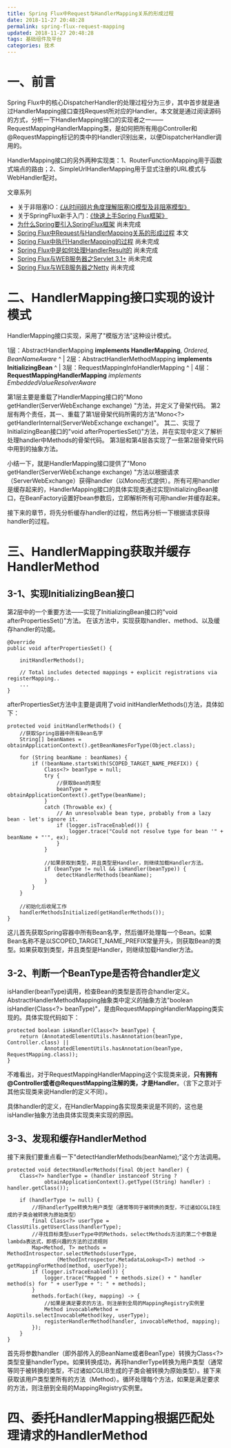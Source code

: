```yaml
---
title: Spring Flux中Request与HandlerMapping关系的形成过程
date: 2018-11-27 20:48:28
permalink: spring-flux-request-mapping
updated: 2018-11-27 20:48:28
tags: 基础组件及平台
categories: 技术
---
```


# 一、前言

Spring Flux中的核心DispatcherHandler的处理过程分为三步，其中首步就是通过HandlerMapping接口查找Request所对应的Handler。本文就是通过阅读源码的方式，分析一下HandlerMapping接口的实现者之一——RequestMappingHandlerMapping类，是如何把所有用@Controller和@RequestMapping标记的类中的Handler识别出来，以便DispatcherHandler调用的。

HandlerMapping接口的另外两种实现类：1、RouterFunctionMapping用于函数式端点的路由；2、SimpleUrlHandlerMapping用于显式注册的URL模式与WebHandler配对。

文章系列
- 关于非阻塞IO：[《从时间碎片角度理解阻塞IO模型及非阻塞模型》](https://segmentfault.com/a/1190000017000841)
- 关于SpringFlux新手入门：[《快速上手Spring Flux框架》](https://segmentfault.com/a/1190000017150640) 
- [为什么Spring要引入SpringFlux框架](#) 尚未完成
- [Spring Flux中Request与HandlerMapping关系的形成过程](#) 本文
- [Spring Flux中执行HandlerMapping的过程](#) 尚未完成
- [Spring Flux中是如何处理HandlerResult的](#) 尚未完成
- [Spring Flux与WEB服务器之Servlet 3.1+](#) 尚未完成
- [Spring Flux与WEB服务器之Netty](#) 尚未完成

<!-- more -->

# 二、HandlerMapping接口实现的设计模式

HandlerMapping接口实现，采用了"模版方法"这种设计模式。

1层：AbstractHandlerMapping **implements HandlerMapping**, *Ordered, BeanNameAware*
      ^
      |
2层：AbstractHandlerMethodMapping **implements InitializingBean**
      ^
      |
3层：RequestMappingInfoHandlerMapping
      ^
      |
4层：**RequestMappingHandlerMapping** *implements EmbeddedValueResolverAware*

第1层主要是重载了HandlerMapping接口的"Mono<Object> getHandler(ServerWebExchange exchange) "方法，并定义了骨架代码。
第2层有两个责任，其一、重载了第1层骨架代码所需的方法"Mono<?> getHandlerInternal(ServerWebExchange exchange)"。
    其二、实现了InitializingBean接口的"void afterPropertiesSet()"方法，并在实现中定义了解析处理handler中Methods的骨架代码。
第3层和第4层各实现了一些第2层骨架代码中用到的抽象方法。

小结一下，就是HandlerMapping接口提供了"Mono<Object> getHandler(ServerWebExchange exchange) "方法以根据请求（ServerWebExchange）获得handler（以Mono形式提供）。所有可用handler是缓存起来的，HandlerMapping接口的具体实现类通过实现InitializingBean接口，在BeanFactory设置好bean参数后，立即解析所有可用handler并缓存起来。

接下来的章节，将先分析缓存handler的过程，然后再分析一下根据请求获得handler的过程。

# 三、HandlerMapping获取并缓存HandlerMethod
## 3-1、实现InitializingBean接口
第2层中的一个重要方法——实现了InitializingBean接口的"void afterPropertiesSet()"方法。
在该方法中，实现获取handler、method、以及缓存handler的功能。
```
@Override
public void afterPropertiesSet() {

    initHandlerMethods();
    
    // Total includes detected mappings + explicit registrations via registerMapping..
    ...
}
```
afterPropertiesSet方法中主要是调用了void initHandlerMethods()方法，具体如下：

```
protected void initHandlerMethods() {
    //获取Spring容器中所有Bean名字
    String[] beanNames = obtainApplicationContext().getBeanNamesForType(Object.class);

    for (String beanName : beanNames) {
        if (!beanName.startsWith(SCOPED_TARGET_NAME_PREFIX)) {
            Class<?> beanType = null;
            try {
                //获取Bean的类型
                beanType = obtainApplicationContext().getType(beanName);
            }
            catch (Throwable ex) {
                // An unresolvable bean type, probably from a lazy bean - let's ignore it.
                if (logger.isTraceEnabled()) {
                    logger.trace("Could not resolve type for bean '" + beanName + "'", ex);
                }
            }
            
            //如果获取到类型，并且类型是Handler，则继续加载Handler方法。
            if (beanType != null && isHandler(beanType)) {
                detectHandlerMethods(beanName);
            }
        }
    }
    
    //初始化后收尾工作
    handlerMethodsInitialized(getHandlerMethods());
}
```

这儿首先获取Spring容器中所有Bean名字，然后循环处理每一个Bean。如果Bean名称不是以SCOPED_TARGET_NAME_PREFIX常量开头，则获取Bean的类型。如果获取到类型，并且类型是Handler，则继续加载Handler方法。

## 3-2、判断一个BeanType是否符合handler定义
isHandler(beanType)调用，检查Bean的类型是否符合handler定义。
AbstractHandlerMethodMapping抽象类中定义的抽象方法"boolean isHandler(Class<?> beanType)"，是由RequestMappingHandlerMapping类实现的。具体实现代码如下：
```
protected boolean isHandler(Class<?> beanType) {
    return (AnnotatedElementUtils.hasAnnotation(beanType, Controller.class) ||
            AnnotatedElementUtils.hasAnnotation(beanType, RequestMapping.class));
}
```
不难看出，对于RequestMappingHandlerMapping这个实现类来说，**只有拥有@Controller或者@RequestMapping注解的类，才是Handler**。（言下之意对于其他实现类来说Handler的定义不同）。

具体handler的定义，在HandlerMapping各实现类来说是不同的，这也是isHandler抽象方法由具体实现类来实现的原因。

## 3-3、发现和缓存HandlerMethod
接下来我们要重点看一下"detectHandlerMethods(beanName);"这个方法调用。

```
protected void detectHandlerMethods(final Object handler) {
    Class<?> handlerType = (handler instanceof String ?
            obtainApplicationContext().getType((String) handler) : handler.getClass());

    if (handlerType != null) {
        //将handlerType转换为用户类型（通常等同于被转换的类型，不过诸如CGLIB生成的子类会被转换为原始类型）
        final Class<?> userType = ClassUtils.getUserClass(handlerType);
        //寻找目标类型userType中的Methods，selectMethods方法的第二个参数是lambda表达式，即感兴趣的方法的过滤规则
        Map<Method, T> methods = MethodIntrospector.selectMethods(userType,
                (MethodIntrospector.MetadataLookup<T>) method -> getMappingForMethod(method, userType));
        if (logger.isTraceEnabled()) {
            logger.trace("Mapped " + methods.size() + " handler method(s) for " + userType + ": " + methods);
        }
        methods.forEach((key, mapping) -> {
            //如果是满足要求的方法，则注册到全局的MappingRegistry实例里
            Method invocableMethod = AopUtils.selectInvocableMethod(key, userType);
            registerHandlerMethod(handler, invocableMethod, mapping);
        });
    }
}
```
首先将参数handler（即外部传入的BeanName或者BeanType）转换为Class<?>类型变量handlerType。如果转换成功，再将handlerType转换为用户类型（通常等同于被转换的类型，不过诸如CGLIB生成的子类会被转换为原始类型）。接下来获取该用户类型里所有的方法（Method）。循环处理每个方法，如果是满足要求的方法，则注册到全局的MappingRegistry实例里。

# 四、委托HandlerMapping根据匹配处理请求的HandlerMethod